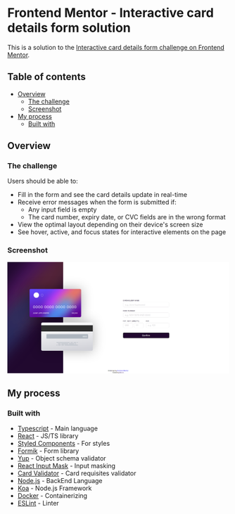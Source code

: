 # Frontend Mentor - Interactive card details form solution

This is a solution to the [Interactive card details form challenge on Frontend Mentor](https://www.frontendmentor.io/challenges/interactive-card-details-form-XpS8cKZDWw).

## Table of contents

- [Overview](#overview)
    - [The challenge](#the-challenge)
    - [Screenshot](#screenshot)
- [My process](#my-process)
    - [Built with](#built-with)

## Overview

### The challenge

Users should be able to:

- Fill in the form and see the card details update in real-time
- Receive error messages when the form is submitted if:
    - Any input field is empty
    - The card number, expiry date, or CVC fields are in the wrong format
- View the optimal layout depending on their device's screen size
- See hover, active, and focus states for interactive elements on the page

### Screenshot

![](./desc/screenshot.png)

## My process

### Built with

- [Typescript](https://www.typescriptlang.org/) - Main language
- [React](https://reactjs.org/) - JS/TS library
- [Styled Components](https://styled-components.com/) - For styles
- [Formik](https://formik.org/) - Form library
- [Yup](https://www.npmjs.com/package/yup) - Object schema validator
- [React Input Mask](https://github.com/sanniassin/react-input-mask) - Input masking
- [Card Validator](https://github.com/braintree/card-validator) - Card requisites validator
- [Node.js](https://nodejs.org/en/) - BackEnd Language
- [Koa](https://koajs.com/) - Node.js Framework
- [Docker](https://www.docker.com/) - Containerizing
- [ESLint](https://eslint.org/) - Linter